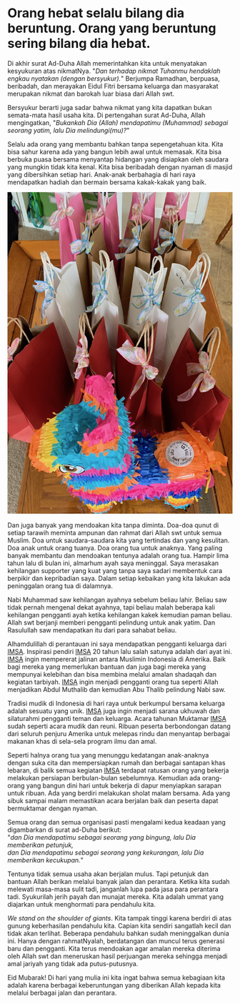 # Orang hebat selalu bilang dia beruntung. Orang yang beruntung sering bilang dia hebat. 

Di akhir surat Ad-Duha Allah memerintahkan kita untuk menyatakan kesyukuran atas nikmatNya. "*Dan terhadap nikmat Tuhanmu hendaklah engkau nyatakan (dengan bersyukur).*" Berjumpa Ramadhan, berpuasa, beribadah, dan merayakan Eidul Fitri bersama keluarga dan masyarakat merupakan nikmat dan barokah luar biasa dari Allah swt. 

Bersyukur berarti juga sadar bahwa nikmat yang kita dapatkan bukan semata-mata hasil usaha kita. Di pertengahan surat Ad-Duha, Allah mengingatkan, "*Bukankah Dia (Allah) mendapatimu (Muhammad) sebagai seorang yatim, lalu Dia melindungi(mu)?*"

Selalu ada orang yang membantu bahkan tanpa sepengetahuan kita. Kita bisa sahur karena ada yang bangun lebih awal untuk memasak. Kita bisa berbuka puasa bersama menyantap hidangan yang disiapkan oleh saudara yang mungkin tidak kita kenal. Kita bisa beribadah dengan nyaman di masjid yang dibersihkan setiap hari. Anak-anak berbahagia di hari raya mendapatkan hadiah dan bermain bersama kakak-kakak yang baik.

![](IMG_0840.jpeg)

Dan juga banyak yang mendoakan kita tanpa diminta. Doa-doa qunut di setiap tarawih meminta ampunan dan rahmat dari Allah swt untuk semua Muslim. Doa untuk saudara-saudara kita yang tertindas dan yang kesulitan. Doa anak untuk orang tuanya. Doa orang tua untuk anaknya. Yang paling banyak membantu dan mendoakan tentunya adalah orang tua. Hampir lima tahun lalu di bulan ini, almarhum ayah saya meninggal. Saya merasakan kehilangan supporter yang kuat yang tanpa saya sadari membentuk cara berpikir dan kepribadian saya. Dalam setiap kebaikan yang kita lakukan ada peninggalan orang tua di dalamnya.

Nabi Muhammad saw kehilangan ayahnya sebelum beliau lahir. Beliau saw tidak pernah mengenal dekat ayahnya, tapi beliau malah beberapa kali kehilangan pengganti ayah ketika kehilangan kakek kemudian paman beliau. Allah swt berjanji memberi pengganti pelindung untuk anak yatim. Dan Rasulullah saw mendapatkan itu dari para sahabat beliau. 

Alhamdulillah di perantauan ini saya mendapatkan pengganti keluarga dari [IMSA](https://www.imsa.us). Inspirasi pendiri [IMSA](https://www.imsa.us) 20 tahun lalu salah satunya adalah dari ayat ini. [IMSA](https://www.imsa.us) ingin mempererat jalinan antara Muslimin Indonesia di Amerika. Baik bagi mereka yang memerlukan bantuan dan juga bagi mereka yang mempunyai kelebihan dan bisa membina melalui amalan shadaqah dan kegiatan tarbiyah. [IMSA](https://www.imsa.us) ingin menjadi pengganti orang tua seperti Allah menjadikan Abdul Muthalib dan kemudian Abu Thalib pelindung Nabi saw.

Tradisi mudik di Indonesia di hari raya untuk berkumpul bersama keluarga adalah sesuatu yang unik. [IMSA](https://www.imsa.us) juga ingin menjadi sarana ukhuwah dan silaturahmi pengganti teman dan keluarga. Acara tahunan Muktamar [IMSA](https://www.imsa.us) sudah seperti acara mudik dan reuni. Ribuan peserta berbondongan datang dari seluruh penjuru Amerika untuk melepas rindu dan menyantap berbagai makanan khas di sela-sela program ilmu dan amal. 

Seperti halnya orang tua yang menunggu kedatangan anak-anaknya dengan suka cita dan mempersiapkan rumah dan berbagai santapan khas lebaran, di balik semua kegiatan [IMSA](https://www.imsa.us) terdapat ratusan orang yang bekerja melakukan persiapan berbulan-bulan sebelumnya. Kemudian ada orang-orang yang bangun dini hari untuk bekerja di dapur menyiapkan sarapan untuk ribuan. Ada yang berdiri melakukan sholat malam bersama. Ada yang sibuk sampai malam memastikan acara berjalan baik dan peserta dapat bermuktamar dengan nyaman.

Semua orang dan semua organisasi pasti mengalami kedua keadaan yang digambarkan di surat ad-Duha berikut:<br/>
"*dan Dia mendapatimu sebagai seorang yang bingung, lalu Dia memberikan petunjuk,<br/>
dan Dia mendapatimu sebagai seorang yang kekurangan, lalu Dia memberikan kecukupan.*"

Tentunya tidak semua usaha akan berjalan mulus. Tapi petunjuk dan bantuan Allah berikan melalui banyak jalan dan perantara. Ketika kita sudah melewati masa-masa sulit tadi, janganlah lupa pada jasa para perantara tadi. Syukurilah jerih payah dan munajat mereka. Kita adalah ummat yang diajarkan untuk menghormati para pendahulu kita. 

*We stand on the shoulder of giants*. Kita tampak tinggi karena berdiri di atas gunung keberhasilan pendahulu kita. Capian kita sendiri sangatlah kecil dan tidak akan terlihat. Beberapa pendahulu bahkan sudah meninggalkan dunia ini. Hanya dengan rahmatNyalah, berdatangan dan muncul terus generasi baru dan pengganti. Kita terus mendoakan agar amalan mereka diterima oleh Allah swt dan meneruskan hasil perjuangan mereka sehingga menjadi amal jariyah yang tidak ada putus-putusnya. 

Eid Mubarak! Di hari yang mulia ini kita ingat bahwa semua kebagiaan kita adalah karena berbagai keberuntungan yang diberikan Allah kepada kita melalui berbagai jalan dan perantara.
